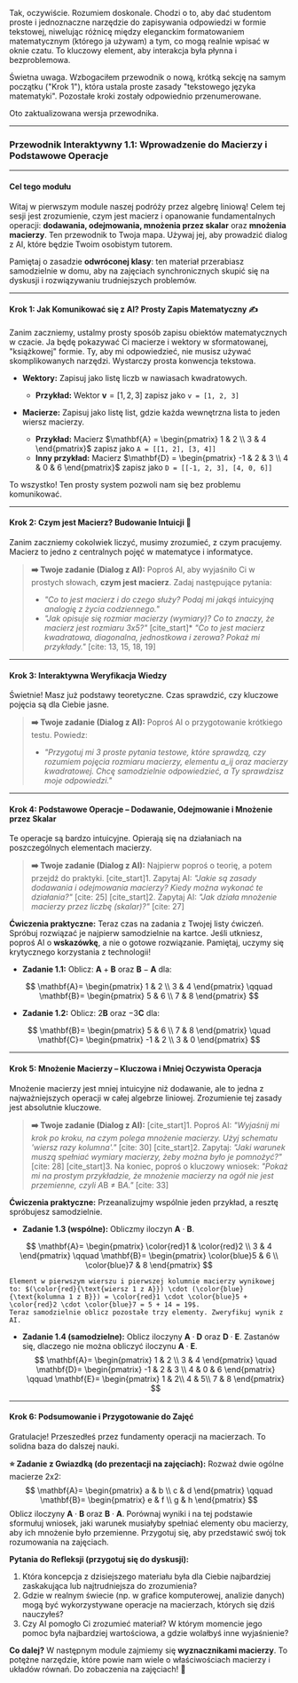 Tak, oczywiście. Rozumiem doskonale. Chodzi o to, aby dać studentom proste i jednoznaczne narzędzie do zapisywania odpowiedzi w formie tekstowej, niwelując różnicę między eleganckim formatowaniem matematycznym (którego ja używam) a tym, co mogą realnie wpisać w oknie czatu. To kluczowy element, aby interakcja była płynna i bezproblemowa.

Świetna uwaga. Wzbogaciłem przewodnik o nową, krótką sekcję na samym początku ("Krok 1"), która ustala proste zasady "tekstowego języka matematyki". Pozostałe kroki zostały odpowiednio przenumerowane.

Oto zaktualizowana wersja przewodnika.

***

### **Przewodnik Interaktywny 1.1: Wprowadzenie do Macierzy i Podstawowe Operacje**

---

#### **Cel tego modułu**

Witaj w pierwszym module naszej podróży przez algebrę liniową! Celem tej sesji jest zrozumienie, czym jest macierz i opanowanie fundamentalnych operacji: **dodawania, odejmowania, mnożenia przez skalar** oraz **mnożenia macierzy**. Ten przewodnik to Twoja mapa. Używaj jej, aby prowadzić dialog z AI, które będzie Twoim osobistym tutorem.

Pamiętaj o zasadzie **odwróconej klasy**: ten materiał przerabiasz samodzielnie w domu, aby na zajęciach synchronicznych skupić się na dyskusji i rozwiązywaniu trudniejszych problemów.

---

#### **Krok 1: Jak Komunikować się z AI? Prosty Zapis Matematyczny ✍️**

Zanim zaczniemy, ustalmy prosty sposób zapisu obiektów matematycznych w czacie. Ja będę pokazywać Ci macierze i wektory w sformatowanej, "książkowej" formie. Ty, aby mi odpowiedzieć, nie musisz używać skomplikowanych narzędzi. Wystarczy prosta konwencja tekstowa.

* **Wektory:** Zapisuj jako listę liczb w nawiasach kwadratowych.
    * **Przykład:** Wektor $\mathbf{v} = [1, 2, 3]$ zapisz jako `v = [1, 2, 3]`

* **Macierze:** Zapisuj jako listę list, gdzie każda wewnętrzna lista to jeden wiersz macierzy.
    * **Przykład:** Macierz $\mathbf{A} = \begin{pmatrix} 1 & 2 \\ 3 & 4 \end{pmatrix}$ zapisz jako `A = [[1, 2], [3, 4]]`
    * **Inny przykład:** Macierz $\mathbf{D} = \begin{pmatrix} -1 & 2 & 3 \\ 4 & 0 & 6 \end{pmatrix}$ zapisz jako `D = [[-1, 2, 3], [4, 0, 6]]`

To wszystko! Ten prosty system pozwoli nam się bez problemu komunikować.

---

#### **Krok 2: Czym jest Macierz? Budowanie Intuicji 🧠**

Zanim zaczniemy cokolwiek liczyć, musimy zrozumieć, z czym pracujemy. Macierz to jedno z centralnych pojęć w matematyce i informatyce.

> **➡️ Twoje zadanie (Dialog z AI):**
> Poproś AI, aby wyjaśniło Ci w prostych słowach, **czym jest macierz**. Zadaj następujące pytania:
> * *"Co to jest macierz i do czego służy? Podaj mi jakąś intuicyjną analogię z życia codziennego."*
> * *"Jak opisuje się rozmiar macierzy (wymiary)? Co to znaczy, że macierz jest rozmiaru 3x5?"*
> [cite_start]* *"Co to jest macierz kwadratowa, diagonalna, jednostkowa i zerowa? Pokaż mi przykłady."* [cite: 13, 15, 18, 19]

---

#### **Krok 3: Interaktywna Weryfikacja Wiedzy**

Świetnie! Masz już podstawy teoretyczne. Czas sprawdzić, czy kluczowe pojęcia są dla Ciebie jasne.

> **➡️ Twoje zadanie (Dialog z AI):**
> Poproś AI o przygotowanie krótkiego testu. Powiedz:
> * *"Przygotuj mi 3 proste pytania testowe, które sprawdzą, czy rozumiem pojęcia rozmiaru macierzy, elementu a_ij oraz macierzy kwadratowej. Chcę samodzielnie odpowiedzieć, a Ty sprawdzisz moje odpowiedzi."*

---

#### **Krok 4: Podstawowe Operacje – Dodawanie, Odejmowanie i Mnożenie przez Skalar**

Te operacje są bardzo intuicyjne. Opierają się na działaniach na poszczególnych elementach macierzy.

> **➡️ Twoje zadanie (Dialog z AI):**
> Najpierw poproś o teorię, a potem przejdź do praktyki.
> [cite_start]1.  Zapytaj AI: *"Jakie są zasady dodawania i odejmowania macierzy? Kiedy można wykonać te działania?"* [cite: 25]
> [cite_start]2.  Zapytaj AI: *"Jak działa mnożenie macierzy przez liczbę (skalar)?"* [cite: 27]

**Ćwiczenia praktyczne:**
Teraz czas na zadania z Twojej listy ćwiczeń. Spróbuj rozwiązać je najpierw samodzielnie na kartce. Jeśli utkniesz, poproś AI o **wskazówkę**, a nie o gotowe rozwiązanie. Pamiętaj, uczymy się krytycznego korzystania z technologii!

* **Zadanie 1.1:** Oblicz: $\mathbf{A}+\mathbf{B}$ oraz $\mathbf{B}-\mathbf{A}$ dla:

$$
\mathbf{A}=
\begin{pmatrix}
1 & 2 \\
3 & 4
\end{pmatrix}
\qquad
\mathbf{B}=
\begin{pmatrix}
5 & 6 \\
7 & 8
\end{pmatrix}
$$

* **Zadanie 1.2:** Oblicz: $2\mathbf{B}$ oraz $-3\mathbf{C}$ dla:

$$
\mathbf{B}=
\begin{pmatrix}
5 & 6 \\
7 & 8
\end{pmatrix}
\quad
\mathbf{C}=
\begin{pmatrix}
-1 & 2 \\
3 & 0
\end{pmatrix}
$$

---

#### **Krok 5: Mnożenie Macierzy – Kluczowa i Mniej Oczywista Operacja**

Mnożenie macierzy jest mniej intuicyjne niż dodawanie, ale to jedna z najważniejszych operacji w całej algebrze liniowej. Zrozumienie tej zasady jest absolutnie kluczowe.

> **➡️ Twoje zadanie (Dialog z AI):**
> [cite_start]1.  Poproś AI: *"Wyjaśnij mi krok po kroku, na czym polega mnożenie macierzy. Użyj schematu 'wiersz razy kolumna'."* [cite: 30]
> [cite_start]2.  Zapytaj: *"Jaki warunek muszą spełniać wymiary macierzy, żeby można było je pomnożyć?"* [cite: 28]
> [cite_start]3.  Na koniec, poproś o kluczowy wniosek: *"Pokaż mi na prostym przykładzie, że mnożenie macierzy na ogół nie jest przemienne, czyli A*B ≠ B*A."* [cite: 33]

**Ćwiczenia praktyczne:**
Przeanalizujmy wspólnie jeden przykład, a resztę spróbujesz samodzielnie.

* **Zadanie 1.3 (wspólne):** Obliczmy iloczyn $\mathbf{A}\cdot \mathbf{B}$.

$$
\mathbf{A}=
\begin{pmatrix}
\color{red}1 & \color{red}2 \\
3 & 4
\end{pmatrix}
\qquad
\mathbf{B}=
\begin{pmatrix}
\color{blue}5 & 6 \\
\color{blue}7 & 8
\end{pmatrix}
$$

    Element w pierwszym wierszu i pierwszej kolumnie macierzy wynikowej to: $(\color{red}{\text{wiersz 1 z A}}) \cdot (\color{blue}{\text{kolumna 1 z B}}) = \color{red}1 \cdot \color{blue}5 + \color{red}2 \cdot \color{blue}7 = 5 + 14 = 19$.
    Teraz samodzielnie oblicz pozostałe trzy elementy. Zweryfikuj wynik z AI.

* **Zadanie 1.4 (samodzielne):** Oblicz iloczyny $\mathbf{A} \cdot \mathbf{D}$ oraz $\mathbf{D} \cdot \mathbf{E}$. Zastanów się, dlaczego nie można obliczyć iloczynu $\mathbf{A} \cdot \mathbf{E}$.
    $$
    \mathbf{A}=
    \begin{pmatrix}
    1 & 2 \\
    3 & 4
    \end{pmatrix}
    \quad
    \mathbf{D}=
    \begin{pmatrix}
    -1 & 2 & 3 \\
    4 & 0 & 6
    \end{pmatrix}
    \qquad
    \mathbf{E}=
    \begin{pmatrix}
    1 & 2\\
    4 & 5\\
    7 & 8
    \end{pmatrix}
    $$

---

#### **Krok 6: Podsumowanie i Przygotowanie do Zajęć**

Gratulacje! Przeszedłeś przez fundamenty operacji na macierzach. To solidna baza do dalszej nauki.

**⭐ Zadanie z Gwiazdką (do prezentacji na zajęciach):**
Rozważ dwie ogólne macierze 2x2:
$$
\mathbf{A}=
\begin{pmatrix}
a & b \\
c & d
\end{pmatrix}
\qquad
\mathbf{B}=
\begin{pmatrix}
e & f \\
g & h
\end{pmatrix}
$$
Oblicz iloczyny $\mathbf{A} \cdot \mathbf{B}$ oraz $\mathbf{B} \cdot \mathbf{A}$. Porównaj wyniki i na tej podstawie sformułuj wniosek, jaki warunek musiałyby spełniać elementy obu macierzy, aby ich mnożenie było przemienne. Przygotuj się, aby przedstawić swój tok rozumowania na zajęciach.

**Pytania do Refleksji (przygotuj się do dyskusji):**
1.  Która koncepcja z dzisiejszego materiału była dla Ciebie najbardziej zaskakująca lub najtrudniejsza do zrozumienia?
2.  Gdzie w realnym świecie (np. w grafice komputerowej, analizie danych) mogą być wykorzystywane operacje na macierzach, których się dziś nauczyłeś?
3.  Czy AI pomogło Ci zrozumieć materiał? W którym momencie jego pomoc była najbardziej wartościowa, a gdzie wolałbyś inne wyjaśnienie?

**Co dalej?**
W następnym module zajmiemy się **wyznacznikami macierzy**. To potężne narzędzie, które powie nam wiele o właściwościach macierzy i układów równań. Do zobaczenia na zajęciach! 🚀